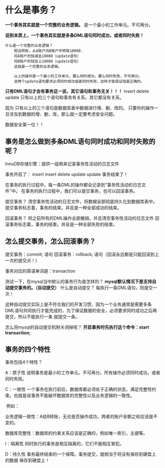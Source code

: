 # 什么是事务？

**一个事务其实就是一个完整的业务逻辑。**
是一个最小的工作单元。不可再分。

**说到本质上，一个事务其实就是多条DML语句同时成功，或者同时失败！**

	什么是一个完整的业务逻辑？
		假设转账，从A账户向B账户中转账10000.
		将A账户的钱减去10000（update语句）
		将B账户的钱加上10000（update语句）
		这就是一个完整的业务逻辑。
	
		以上的操作是一个最小的工作单元，要么同时成功，要么同时失败，不可再分。
		这两个update语句要求必须同时成功或者同时失败，这样才能保证钱是正确的。
**只有DML语句才会有事务这一说，其它语句和事务无关！！！**
	insert
	delete
	update
只有以上的三个语句和事务有关系，其它都没有关系。

因为 只有以上的三个语句是数据库表中数据进行增、删、改的。
只要你的操作一旦涉及到数据的增、删、改，那么就一定要考虑安全问题。

数据安全第一位！！



## 事务是怎么做到多条DML语句同时成功和同时失败的呢？

InnoDB存储引擎：提供一组用来记录事务性活动的日志文件

事务开启了：
insert
insert
delete
update
update
事务结束了！

在事务的执行过程中，每一条DML的操作都会记录到“事务性活动的日志文件”中。
在事务的执行过程中，我们可以提交事务，也可以回滚事务。

提交事务？
	清空事务性活动的日志文件，将数据全部彻底持久化到数据库表中。
	提交事务标志着，事务的结束。并且是一种全部成功的结束。

回滚事务？
	将之前所有的DML操作全部撤销，并且清空事务性活动的日志文件
	回滚事务标志着，事务的结束。并且是一种全部失败的结束。



## 怎么提交事务，怎么回滚事务？

提交事务：commit; 语句
回滚事务：rollback; 语句（回滚永远都是只能回滚到上一次的提交点！）

事务对应的英语单词是：transaction

测试一下，在mysql当中默认的事务行为是怎样的？
	**mysql默认情况下是支持自动提交事务的。（自动提交）**
	什么是自动提交？
		每执行一条DML语句，则提交一次！

这种自动提交实际上是不符合我们的开发习惯，因为一个业务通常是需要多条DML语句共同执行才能完成的，为了保证数据的安全，必须要求同时成功之后再提交，所以不能执行一条
就提交一条。

怎么将mysql的自动提交机制关闭掉呢？
**开启事务时先执行这个命令：start transaction;**



## 事务的四个特性

事务包括4个特性？

A：原子性
	说明事务是最小的工作单元。不可再分。所有操作必须同时成功，或者同时失败。

C：一致性
	一个事务在执行前后，数据库都必须处于正确的状态，满足完整性约束。也就是说事务不能破坏数据库的完整性以及业务逻辑的一致性。

​    例如：

​    业务逻辑一致性：A给B转账，无论是否操作成功，两者的账户余额之和应该是不变的。

​    数据库完整性：数据库的约束关系应该是正确的，例如唯一索引，主键等。

I：隔离性
	同时执行的事务是相互隔离的，它们不能相互冒犯。

D：持久性
	事务最终结束的一个保障。事务提交，就相当于将没有保存到硬盘上的数据
	保存到硬盘上！



 